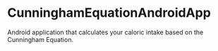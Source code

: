 # CunninghamEquationAndroidApp
Android application that calculates your caloric intake based on the Cunningham Equation.
